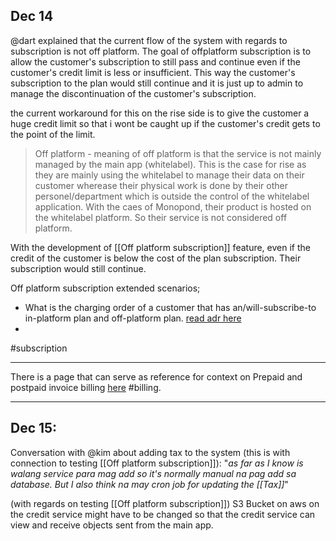 ## Dec 14
@dart explained that the current flow of the system with regards to subscription is not off platform. The goal of offplatform subscription is to allow the customer's subscription to still pass and continue even if the customer's credit limit is less or insufficient. This way the customer's subscription to the plan would still continue and it is just up to admin to manage the discontinuation of the customer's subscription. 

the current workaround for this on the rise side is to give the customer a huge credit limit so that i wont be caught up if the customer's credit gets to the point of the limit. 

> Off platform -  meaning of off platform is that the service is not mainly managed by the main app (whitelabel). This is the case for rise as they are mainly using the whitelabel to manage their data on their customer wherease their physical work is done by their other personel/department which is outside the control of the whitelabel application. With the caes of Monopond, their product is hosted on the whitelabel platform. So their service is not considered off platform.

With the development of [[Off platform subscription]] feature, even if the credit of the customer is below the cost of the plan subscription. Their subscription would still continue. 

Off platform subscription extended scenarios;
- What is the charging order of a customer that has an/will-subscribe-to in-platform plan and off-platform plan. [read adr here](https://utinternational.jira.com/wiki/spaces/SKB/pages/2871754759/ADR+02+Charging+order+of+multiple+plans+with+off-platform+subscription.)
- 
#subscription




---

There is a page that can serve as reference for context on Prepaid and postpaid invoice billing [here](https://utinternational.jira.com/wiki/spaces/SKB/pages/1940520986/Payment+Options+versus+Payment+Collection+Method+and+Billing+based+on+Subscription+Types#What-is-a-Payment-Option?) #billing.

---
## Dec 15:

Conversation with @kim about adding tax to the system (this is with connection to testing [[Off platform subscription]]): "*as far as I know is walang service para mag add so it's normally manual na pag add sa database. But I also think na may cron job for updating the [[Tax]]*"

(with regards on testing [[Off platform subscription]]) S3 Bucket on aws on the credit service might have to be changed so that the credit service can view and receive objects sent from the main app.